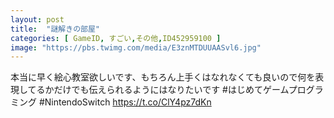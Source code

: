 ```yaml
---
layout: post
title:  "謎解きの部屋"
categories: [ GameID, すごい,その他,ID452959100 ]
image: "https://pbs.twimg.com/media/E3znMTDUUAASvl6.jpg"
---
```

本当に早く絵心教室欲しいです、もちろん上手くはなれなくても良いので何を表現してるかだけでも伝えられるようにはなりたいです #はじめてゲームプログラミング #NintendoSwitch https://t.co/ClY4pz7dKn
